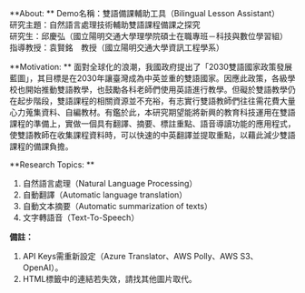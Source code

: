 **About: ** 
Demo名稱：雙語備課輔助工具（Bilingual Lesson Assistant）  
研究主題：自然語言處理技術輔助雙語課程備課之探究  
研究生：邱慶弘（國立陽明交通大學理學院碩士在職專班－科技與數位學習組）  
指導教授：袁賢銘　教授（國立陽明交通大學資訊工程學系）  


**Motivation: ** 
面對全球化的浪潮，我國政府提出了「2030雙語國家政策發展藍圖」，其目標是在2030年讓臺灣成為中英並重的雙語國家。因應此政策，各級學校也開始推動雙語教學，也鼓勵各科老師們使用英語進行教學。但礙於雙語教學仍在起步階段，雙語課程的相關資源並不充裕，有志實行雙語教師們往往需花費大量心力蒐集資料、自編教材。有鑑於此，本研究期望能將新興的教育科技運用在雙語課程的準備上，實做一個具有翻譯、摘要、標註重點、語音導讀功能的應用程式，使雙語教師在收集課程資料時，可以快速的中英翻譯並提取重點，以藉此減少雙語課程的備課負擔。

**Research Topics:  **
1. 自然語言處理（Natural Language Processing）
2. 自動翻譯（Automatic language translation）
3. 自動文本摘要（Automatic summarization of texts）
4. 文字轉語音（Text-To-Speech）

**備註：**
1. API Keys需重新設定（Azure Translator、AWS Polly、AWS S3、OpenAI）。
2. HTML標籤中的<img>連結若失效，請找其他圖片取代。
